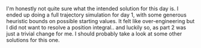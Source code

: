 I'm honestly not quite sure what the intended solution for this day is. I ended up doing a full trajectory simulation for day 1, with some generous heuristic bounds on possible starting values. It felt like over-engineering but I did not want to resolve a position integral.. and luckily so, as part 2 was just a trivial change for me.
I should probably take a look at some other solutions for this one.
